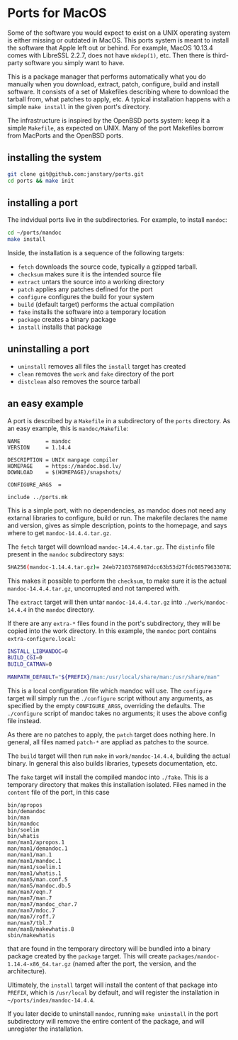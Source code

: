 # Ports for MacOS

Some of the software you would expect to exist on a UNIX operating system
is either missing or outdated in MacOS. This ports system is meant to install
the software that Apple left out or behind. For example, MacOS 10.13.4
comes with LibreSSL 2.2.7, does not have `mkdep(1)`, etc.
Then there is third-party software you simply want to have.

This is a package manager that performs automatically what you do manually
when you download, extract, patch, configure, build and install software.
It consists of a set of Makefiles describing where to download
the tarball from, what patches to apply, etc. A typical installation
happens with a simple `make install` in the given port's directory.

The infrastructure is inspired by the OpenBSD ports system:
keep it a simple `Makefile`, as expected on UNIX. Many of the
port Makefiles borrow from MacPorts and the OpenBSD ports.

## installing the system

```sh
git clone git@github.com:janstary/ports.git
cd ports && make init
```

## installing a port

The indvidual ports live in the subdirectories.
For example, to install `mandoc`:

```sh
cd ~/ports/mandoc
make install
```

Inside, the installation is a sequence of the following targets:

* `fetch` downloads the source code, typically a gzipped tarball.
* `checksum` makes sure it is the intended source file
* `extract` untars the source into a working directory
* `patch` applies any patches defined for the port
* `configure` configures the build for your system
* `build` (default target) performs the actual compilation
* `fake` installs the software into a temporary location
* `package` creates a binary package
* `install` installs that package

## uninstalling a port

* `uninstall` removes all files the `install` target has created
* `clean` removes the `work` and `fake` directory of the port
* `distclean` also removes the source tarball

## an easy example

A port is described by a `Makefile` in a subdirectory of the `ports` directory.
As an easy example, this is `mandoc/Makefile`:

```make
NAME		= mandoc
VERSION		= 1.14.4

DESCRIPTION	= UNIX manpage compiler
HOMEPAGE	= https://mandoc.bsd.lv/
DOWNLOAD	= $(HOMEPAGE)/snapshots/

CONFIGURE_ARGS	=

include ../ports.mk
```

This is a simple port, with no dependencies, as mandoc does not
need any extarnal libraries to configure, build or run. The makefile
declares the name and version, gives as simple description, points
to the homepage, and says where to get `mandoc-14.4.4.tar.gz`.

The `fetch` target will download `mandoc-14.4.4.tar.gz`.
The `distinfo` file present in the `mandoc` subdirectory says:

```sh
SHA256(mandoc-1.14.4.tar.gz)= 24eb72103768987dcc63b53d27fdc085796330782f44b3b40c4660b1e1ee9b9c
```

This makes it possible to perform the `checksum`,
to make sure it is the actual `mandoc-14.4.4.tar.gz`,
uncorrupted and not tampered with.

The `extract` target will then untar `mandoc-14.4.4.tar.gz`
into `./work/mandoc-14.4.4` in the `mandoc` directory.

If there are any `extra-*` files found in the port's subdirectory,
they will be copied into the work directory. In this example,
the `mandoc` port contains `extra-configure.local`:

```sh
INSTALL_LIBMANDOC=0
BUILD_CGI=0
BUILD_CATMAN=0

MANPATH_DEFAULT="${PREFIX}/man:/usr/local/share/man:/usr/share/man"
```

This is a local configuration file which mandoc will use.
The `configure` target will simply run the `./configure` script
without any arguments, as specified by the empty `CONFIGURE_ARGS`,
overriding the defaults. The `./configure` script of mandoc takes
no arguments; it uses the above config file instead.

As there are no patches to apply, the `patch` target does nothing here.
In general, all files named `patch-*` are appliad as patches to the source.

The `build` target will then run `make` in `work/mandoc-14.4.4`,
building the actual binary. In general this also builds libraries,
typesets documentation, etc.

The `fake` target will install the compiled mandoc into `./fake`.
This is a temporary directory that makes this installation isolated.
Files named in the `content` file of the port, in this case

```
bin/apropos
bin/demandoc
bin/man
bin/mandoc
bin/soelim
bin/whatis
man/man1/apropos.1
man/man1/demandoc.1
man/man1/man.1
man/man1/mandoc.1
man/man1/soelim.1
man/man1/whatis.1
man/man5/man.conf.5
man/man5/mandoc.db.5
man/man7/eqn.7
man/man7/man.7
man/man7/mandoc_char.7
man/man7/mdoc.7
man/man7/roff.7
man/man7/tbl.7
man/man8/makewhatis.8
sbin/makewhatis
```

that are found in the temporary directory will be bundled
into a binary package created by the `package` target.
This will create `packages/mandoc-1.14.4-x86_64.tar.gz`
(named after the port, the version, and the architecture).

Ultimately, the `install` target will install the content of that package
into `PREFIX`, which is `/usr/local` by default,
and will register the installation in `~/ports/index/mandoc-14.4.4`.

If you later decide to uninstall `mandoc`, running `make uninstall`
in the port subdirectory will remove the entire content of the package,
and will unregister the installation.


